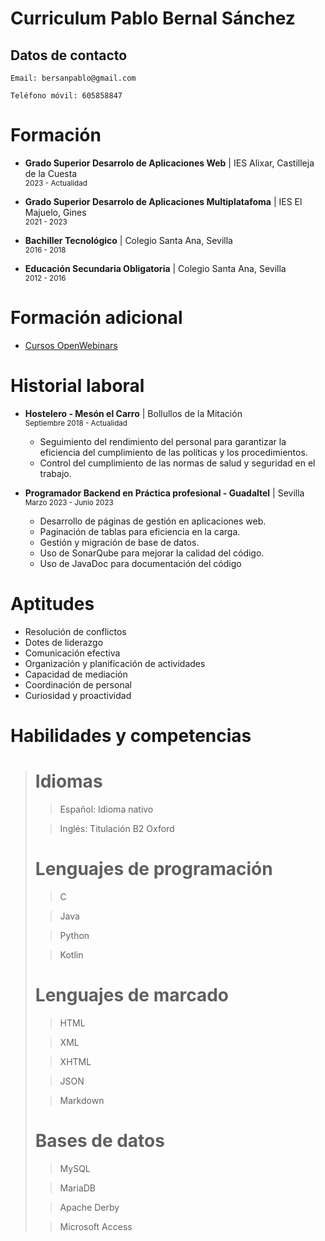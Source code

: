 # Curriculum Pablo Bernal Sánchez

## Datos de contacto
    Email: bersanpablo@gmail.com

    Teléfono móvil: 605858847

# Formación
- **Grado Superior Desarrolo de Aplicaciones Web** | IES Alixar, Castilleja de la Cuesta
  <br><sub>2023 - Actualidad</sub>

- **Grado Superior Desarrolo de Aplicaciones Multiplatafoma** | IES El Majuelo, Gines
  <br><sub>2021 - 2023</sub>

- **Bachiller Tecnológico** | Colegio Santa Ana, Sevilla
  <br><sub>2016 - 2018</sub>

- **Educación Secundaria Obligatoria** | Colegio Santa Ana, Sevilla
  <br><sub>2012 - 2016</sub>

# Formación adicional
- [Cursos OpenWebinars](https://openwebinars.net/@axW2ynEv/) 

# Historial laboral

- **Hostelero - Mesón el Carro** | Bollullos de la Mitación
  <br><sub>Septiembre 2018 - Actualidad</sub>
    - Seguimiento del rendimiento del personal para garantizar la eficiencia del cumplimiento de las políticas y los procedimientos.
    - Control del cumplimiento de las normas de salud y seguridad en el trabajo.

- **Programador Backend en Práctica profesional - Guadaltel** | Sevilla
  <br><sub>Marzo 2023 - Junio 2023</sub>
    - Desarrollo de páginas de gestión en aplicaciones web.
    - Paginación de tablas para eficiencia en la carga.
    - Gestión y migración de base de datos.
    - Uso de SonarQube para mejorar la calidad del código.
    - Uso de JavaDoc para documentación del código

# Aptitudes
- Resolución de conflictos
- Dotes de liderazgo
- Comunicación efectiva
- Organización y planificación de actividades
- Capacidad de mediación
- Coordinación de personal
- Curiosidad y proactividad

# Habilidades y competencias
># Idiomas
>>Español: Idioma nativo
>
>>Inglés: Titulación B2 Oxford
># Lenguajes de programación
>>C
>
>>Java
>
>>Python
>
>>Kotlin
># Lenguajes de marcado
>>HTML
>
>>XML
>
>>XHTML
>
>>JSON
>
>>Markdown
>>
># Bases de datos
>>MySQL
>
>>MariaDB
>
>>Apache Derby
>
>>Microsoft Access
